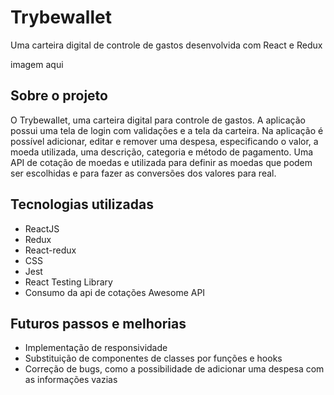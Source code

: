 # Trybewallet

Uma carteira digital de controle de gastos desenvolvida com React e Redux

imagem aqui

## Sobre o projeto
O Trybewallet, uma carteira digital para controle de gastos. 
A aplicação possui uma tela de login com validações e a tela da carteira. Na aplicação é possível adicionar, editar e remover uma despesa, especificando o valor, a moeda utilizada, uma descrição, categoria e método de pagamento. Uma API de cotação de moedas e utilizada para definir as moedas que podem ser escolhidas e para fazer as conversões dos valores para real.


## Tecnologias utilizadas
- ReactJS
- Redux
- React-redux
- CSS
- Jest
- React Testing Library
- Consumo da api de cotações Awesome API

## Futuros passos e melhorias
- Implementação de responsividade
- Substituição de componentes de classes por funções e hooks
- Correção de bugs, como a possibilidade de adicionar uma despesa com as informações vazias
